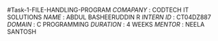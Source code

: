 #Task-1-FILE-HANDLING-PROGRAM
*COMAPANY* : CODTECH IT SOLUTIONS
*NAME* : ABDUL BASHEERUDDIN R
*INTERN ID* : CT04DZ887
*DOMAIN* : C PROGRAMMING 
*DURATION* : 4 WEEKS
*MENTOR* : NEELA SANTOSH
